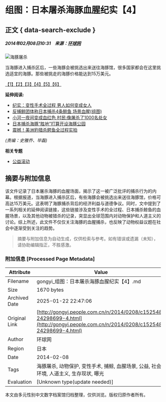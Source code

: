 # 组图：日本屠杀海豚血腥纪实【4】

## 正文 { data-search-exclude }


##### 2014年02月08日10:31    来源：[环球网](http://www.huanqiu.com/)

![海豚屠杀](http://www.people.com.cn/mediafile/pic/20140208/77/3111989473579232029.jpg)

当海豚进入捕杀区后，一些海豚会被挑选出来送往海豚馆，很多国家都会在这里挑选适宜的海豚。那些被挑走的海豚价格能达到15万美元。

[【1】](http://gongyi.people.com.cn/GB/151663/152548/24298699.html)[【2】](http://gongyi.people.com.cn/GB/151663/152548/24298699.html)[【3】](http://gongyi.people.com.cn/GB/151663/152548/24298699.html)[【4】](http://gongyi.people.com.cn/GB/151663/152548/24298699.html)[【5】](http://gongyi.people.com.cn/GB/151663/152548/24298699.html)[【6】](http://gongyi.people.com.cn/GB/151663/152548/24298699.html) 

**延伸阅读:**

- [纪实：变性手术全过程 男人如何变成女人](http://health.people.com.cn/n/2014/0407/c14739-24838534.html)
- [反捕鲸团体称日本捕杀4条鲸鱼 场景血腥(组图)](http://world.people.com.cn/n/2014/0106/c157278-24037786.html)
- [小河一夜间变成血红色 村民:像屠杀了1000名处女](http://scitech.people.com.cn/n/2013/1222/c1057-23911938.html)
- [日本捕杀海豚“胜地”打算开设海豚公园](http://world.people.com.cn/n/2013/1008/c157278-23116919.html)
- [震撼！美洲豹猎杀鳄鱼全过程实拍](http://scitech.people.com.cn/n/2013/0908/c1057-22843769.html)

_(责编：史雅乔、毕磊)_ 

**相关专题**

- [公益滚动](http://gongyi.people.com.cn/GB/151650/index.html)
<!-- tcd_original_link http://gongyi.people.com.cn/n/2014/0208/c152548-24298699-4.html -->


## 摘要与附加信息

<!-- tcd_abstract -->
该文件记录了日本屠杀海豚的血腥场面，揭示了这一被广泛批评的捕杀行为的内幕。根据报道，当海豚进入捕杀区后，有些海豚会被挑选出来送往海豚馆，价格可高达15万美元。这表明了海豚捕杀背后的经济利益与道德争议。同时，文中提到了一系列相关的延伸阅读链接，这些链接涉及变性手术的全过程、日本捕杀鲸鱼的血腥场景，以及其他动物被猎杀的记录，突显出全球范围内对动物保护和人道主义的讨论。综上所述，此文件不仅仅关注海豚的血腥捕杀，也反映了动物权益议题在社会中逐渐受到关注的趋势。
<!-- tcd_abstract_end -->

> 摘要与附加信息为自动生成，仅供检索与参考。如有错误或遗漏（未知），请协助编辑指正，不胜感激。

### 附加信息 [Processed Page Metadata]

| Attribute       | Value                                  |
|-----------------|----------------------------------------|
| Filename        | gongyi_组图：日本屠杀海豚血腥纪实【4】.md                             |
| Size            | 1670 bytes                           |
| Archived Date   | 2025-01-22 22:47:06                             |
| Original Link   | [http://gongyi.people.com.cn/n/2014/0208/c152548-24298699-4.html](http://gongyi.people.com.cn/n/2014/0208/c152548-24298699-4.html)                       |
| Author          | 环球网                               |
| Region          | 日本                               |
| Date            | 2014-02-08                                 |
| Tags            | 海豚屠杀, 动物保护, 变性手术, 捕鲸, 血腥场景, 公益, 社会环境, 人道主义, 生存现状, 曝光                                 |
| Evaluation            | [Unknown type(update needed)]                                 |
<!-- tcd_table_end -->

本文由多元性别中文数字档案馆归档整理，仅供浏览。版权归原作者所有。
